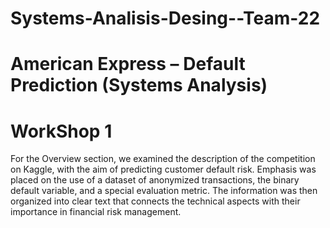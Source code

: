 # Systems-Analisis-Desing--Team-22
# American Express – Default Prediction (Systems Analysis)

# WorkShop 1
For the Overview section, we examined the description of the competition on Kaggle, with the aim of predicting customer default risk. Emphasis was placed on the use of a dataset of anonymized transactions, the binary default variable, and a special evaluation metric. The information was then organized into clear text that connects the technical aspects with their importance in financial risk management.





